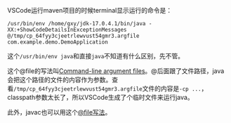 VSCode运行maven项目的时候terminal显示运行的命令是：

`
/usr/bin/env /home/gxy/jdk-17.0.4.1/bin/java -XX:+ShowCodeDetailsInExceptionMessages @/tmp/cp_64fyy3cjeetrlewvust54gmr3.argfile com.example.demo.DemoApplication
`

这个`/usr/bin/env java`和直接`java`不知道有什么区别，先不管。

这个@file的写法叫[Command-line argument files](https://docs.oracle.com/en/java/javase/17/docs/specs/man/java.html#using-source-file-mode-to-launch-single-file-source-code-programs)。@后面跟了文件路径，java会把这个路径的文件的内容作为参数。查看`/tmp/cp_64fyy3cjeetrlewvust54gmr3.argfile`文件的内容是`-cp ...`，classpath参数太长了，所以VSCode生成了个临时文件来运行java。

此外，javac也可以用这个[@file写法](https://docs.oracle.com/en/java/javase/17/docs/specs/man/javac.html#examples-of-using-javac-filename)。